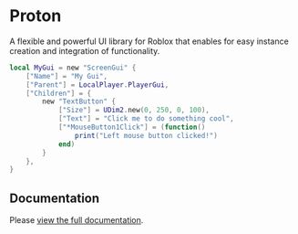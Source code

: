 # Proton

A flexible and powerful UI library for Roblox that enables for easy instance creation and integration of functionality.

``` lua linenums="1"
local MyGui = new "ScreenGui" {
    ["Name"] = "My Gui",
    ["Parent"] = LocalPlayer.PlayerGui,
    ["Children"] = {
        new "TextButton" {
            ["Size"] = UDim2.new(0, 250, 0, 100),
            ["Text"] = "Click me to do something cool",
            ["*MouseButton1Click"] = (function()
                print("Left mouse button clicked!")
            end)
        }
    },
}
```

## Documentation

Please [view the full documentation](https://ave.is-a.dev/Proton).